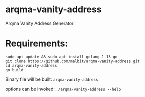 # arqma-vanity-address
Arqma Vanity Address Generator

# Requirements:

`sudo apt update && sudo apt install golang-1.13-go`  
`git clone https://github.com/malbit/arqma-vanity-address.git`  
`cd arqma-vanity-address`  
`go build`

Binary file will be built: ```arqma-vanity-address```  

options can be invoked: ```./arqma-vanity-address --help```
